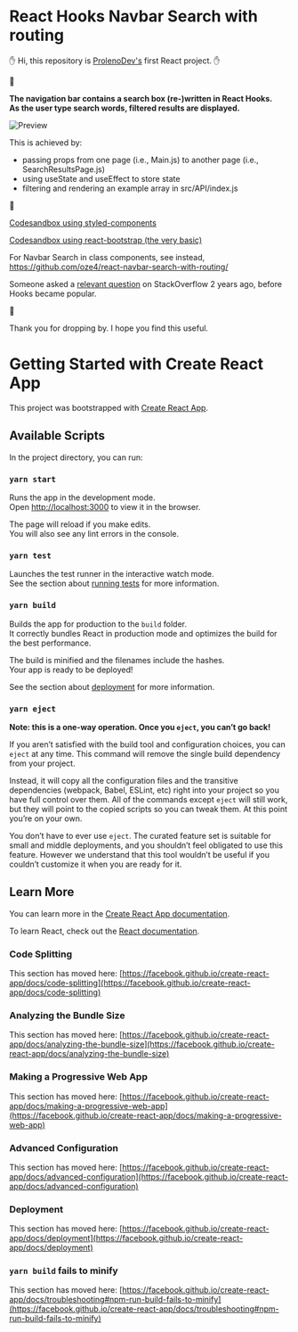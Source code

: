 
# React Hooks Navbar Search with routing



:raised_hand: Hi, this repository is [ProlenoDev's](https://withkoji.com/@stackingtabs) first React project. :raised_hand:

:information_desk_person:

**The navigation bar contains a search box (re-)written in React Hooks.\
As the user type search words, filtered results are displayed.**

![Preview](./react-hooks-navbar-search-with-routing-and-styled-components.gif)

This is achieved by:
- passing props from one page (i.e., Main.js) to another page (i.e., SearchResultsPage.js)
- using useState and useEffect to store state
- filtering and rendering an example array in src/API/index.js

:link:

[Codesandbox using styled-components](https://codesandbox.io/s/react-hooks-navbar-search-with-routing-and-styled-components-sklc1)

[Codesandbox using react-bootstrap (the very basic)](https://codesandbox.io/s/react-hooks-navbar-search-with-routing-and-bootstrap-rshz1)

For Navbar Search in class components, see instead, 
https://github.com/oze4/react-navbar-search-with-routing/

Someone asked a [relevant question](https://stackoverflow.com/questions/57339465/route-to-search-component-from-react-bootstrap-navbar-search) on StackOverflow 2 years ago,
before Hooks became popular.

:pray:

Thank you for dropping by.
I hope you find this useful.


# Getting Started with Create React App

This project was bootstrapped with [Create React App](https://github.com/facebook/create-react-app).

## Available Scripts

In the project directory, you can run:

### `yarn start`

Runs the app in the development mode.\
Open [http://localhost:3000](http://localhost:3000) to view it in the browser.

The page will reload if you make edits.\
You will also see any lint errors in the console.

### `yarn test`

Launches the test runner in the interactive watch mode.\
See the section about [running tests](https://facebook.github.io/create-react-app/docs/running-tests) for more information.

### `yarn build`

Builds the app for production to the `build` folder.\
It correctly bundles React in production mode and optimizes the build for the best performance.

The build is minified and the filenames include the hashes.\
Your app is ready to be deployed!

See the section about [deployment](https://facebook.github.io/create-react-app/docs/deployment) for more information.

### `yarn eject`

**Note: this is a one-way operation. Once you `eject`, you can’t go back!**

If you aren’t satisfied with the build tool and configuration choices, you can `eject` at any time. This command will remove the single build dependency from your project.

Instead, it will copy all the configuration files and the transitive dependencies (webpack, Babel, ESLint, etc) right into your project so you have full control over them. All of the commands except `eject` will still work, but they will point to the copied scripts so you can tweak them. At this point you’re on your own.

You don’t have to ever use `eject`. The curated feature set is suitable for small and middle deployments, and you shouldn’t feel obligated to use this feature. However we understand that this tool wouldn’t be useful if you couldn’t customize it when you are ready for it.

## Learn More

You can learn more in the [Create React App documentation](https://facebook.github.io/create-react-app/docs/getting-started).

To learn React, check out the [React documentation](https://reactjs.org/).

### Code Splitting

This section has moved here: [https://facebook.github.io/create-react-app/docs/code-splitting](https://facebook.github.io/create-react-app/docs/code-splitting)

### Analyzing the Bundle Size

This section has moved here: [https://facebook.github.io/create-react-app/docs/analyzing-the-bundle-size](https://facebook.github.io/create-react-app/docs/analyzing-the-bundle-size)

### Making a Progressive Web App

This section has moved here: [https://facebook.github.io/create-react-app/docs/making-a-progressive-web-app](https://facebook.github.io/create-react-app/docs/making-a-progressive-web-app)

### Advanced Configuration

This section has moved here: [https://facebook.github.io/create-react-app/docs/advanced-configuration](https://facebook.github.io/create-react-app/docs/advanced-configuration)

### Deployment

This section has moved here: [https://facebook.github.io/create-react-app/docs/deployment](https://facebook.github.io/create-react-app/docs/deployment)

### `yarn build` fails to minify

This section has moved here: [https://facebook.github.io/create-react-app/docs/troubleshooting#npm-run-build-fails-to-minify](https://facebook.github.io/create-react-app/docs/troubleshooting#npm-run-build-fails-to-minify)
